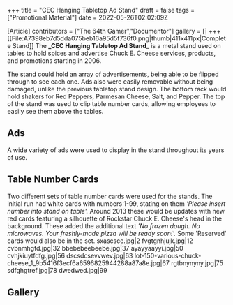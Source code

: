 +++
title = "CEC Hanging Tabletop Ad Stand"
draft = false
tags = ["Promotional Material"]
date = 2022-05-26T02:02:09Z

[Article]
contributors = ["The 64th Gamer","Documentor"]
gallery = []
+++
[[File:A7398eb7d5dda075beb16a95d5f736f0.png|thumb|411x411px|Complete Stand]]
The **_CEC Hanging Tabletop Ad Stand**_ is a metal stand used on tables to hold spices and advertise Chuck E. Cheese services, products, and promotions starting in 2006.

The stand could hold an array of advertisements, being able to be flipped through to see each one. Ads also were easily removable without being damaged, unlike the previous tabletop stand design. The bottom rack would hold shakers for Red Peppers, Parmesan Cheese, Salt, and Pepper. The top of the stand was used to clip table number cards, allowing employees to easily see them above the tables.

## Ads ##
A wide variety of ads were used to display in the stand throughout its years of use.

## Table Number Cards ##
Two different sets of table number cards were used for the stands. The initial run had white cards with numbers 1-99, stating on them _<nowiki/>'Please insert number into stand on table'._ Around 2013 these would be updates with new red cards featuring a silhouette of Rockstar Chuck E. Cheese's head in the background. These added the additional text _<nowiki/>'No frozen dough. No microwaves. Your freshly-made pizza will be ready soon!'._ Some 'Reserved' cards would also be in the set.
<gallery>
sxascsce.jpg|2
fvgtgnhjujk.jpg|12
cvbnmhgfd.jpg|32
bbebebeebeebe.jpg|37
ayayyaayyi.jpg|50
cvhjkiuytfdfg.jpg|56
dscsdcsevvwev.jpg|63
lot-150-various-chuck-cheese_1_9b5416f3ecf6a6596825944288a87a8e.jpg|67
rgtbnynyny.jpg|75
sdfghgtref.jpg|78
dwedwed.jpg|99
</gallery>

## Gallery ##